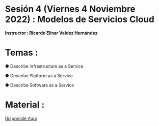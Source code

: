 # Sesión 4 (Viernes 4 Noviembre 2022) : Modelos de Servicios Cloud

**Instructor : Ricardo Elinar Valdez Hernández**

# Temas :

● Describe Infrastructure as a Service

● Describe Platform as a Service

● Describe Software as a Service

# Material :

[Disponible Aqui](https://github.com/wizelineacademy/GEPP-IntroToAzure-2022/files/9962105/GEPP.Cloud.Service.Models.pdf)
